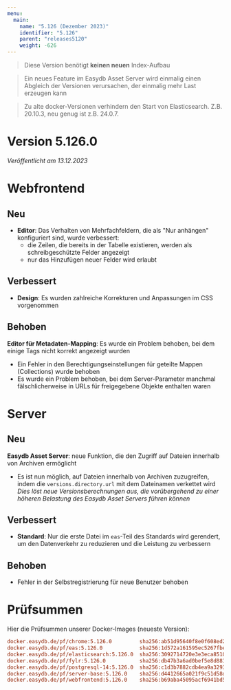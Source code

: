 ```yaml
---
menu:
  main:
    name: "5.126 (Dezember 2023)"
    identifier: "5.126"
    parent: "releases5120"
    weight: -626
---
```


> Diese Version benötigt **keinen neuen** Index-Aufbau

> Ein neues Feature im Easydb Asset Server wird einmalig einen Abgleich der Versionen verursachen, der einmalig mehr Last erzeugen kann

> Zu alte docker-Versionen verhindern den Start von Elasticsearch. Z.B. 20.10.3, neu genug ist z.B. 24.0.7.

# Version 5.126.0

*Veröffentlicht am 13.12.2023*


# Webfrontend

## Neu

* **Editor**: Das Verhalten von Mehrfachfeldern, die als "Nur anhängen" konfiguriert sind, wurde verbessert:
  * die Zeilen, die bereits in der Tabelle existieren, werden als schreibgeschützte Felder angezeigt
  * nur das Hinzufügen neuer Felder wird erlaubt

## Verbessert

* **Design**: Es wurden zahlreiche Korrekturen und Anpassungen im CSS vorgenommen

## Behoben

**Editor für Metadaten-Mapping**: Es wurde ein Problem behoben, bei dem einige Tags nicht korrekt angezeigt wurden
* Ein Fehler in den Berechtigungseinstellungen für geteilte Mappen (Collections) wurde behoben
* Es wurde ein Problem behoben, bei dem Server-Parameter manchmal fälschlicherweise in URLs für freigegebene Objekte enthalten waren


# Server

## Neu

**Easydb Asset Server**: neue Funktion, die den Zugriff auf Dateien innerhalb von Archiven ermöglicht
  * Es ist nun möglich, auf Dateien innerhalb von Archiven zuzugreifen, indem die `versions.directory.url` mit dem Dateinamen verkettet wird
  *Dies löst neue Versionsberechnungen aus, die vorübergehend zu einer höheren Belastung des Easydb Asset Servers führen können*

## Verbessert

* **Standard**: Nur die erste Datei im `eas`-Teil des Standards wird gerendert, um den Datenverkehr zu reduzieren und die Leistung zu verbessern

## Behoben

* Fehler in der Selbstregistrierung für neue Benutzer behoben


# Prüfsummen

Hier die Prüfsummen unserer Docker-Images (neueste Version):

```ini
docker.easydb.de/pf/chrome:5.126.0         sha256:ab51d95640f8e0f608ed26015a30f19e5e25534d1224a972b8b381def9b99fdd
docker.easydb.de/pf/eas:5.126.0            sha256:1d572a161595ec5267fbe35a913cf4b229ec638084fbab17f1075d4bdc0289ab
docker.easydb.de/pf/elasticsearch:5.126.0  sha256:3092714720e3e3eca85106941aefc305152edc13e044383ecc6f99faf7b82664
docker.easydb.de/pf/fylr:5.126.0           sha256:db47b3a6ad0bef5e8d881006812a56974a133badcb041b5defd782e2b5c4ba0b
docker.easydb.de/pf/postgresql-14:5.126.0  sha256:c1d3b7882cdb4ea9a3293ae0d6bea21417e20ffc2e133f6274afeba72409e0c8
docker.easydb.de/pf/server-base:5.126.0    sha256:d4412665a021f9c51d58d12c50b70164190f6dc69a69e9cda2ecd8297a764aff
docker.easydb.de/pf/webfrontend:5.126.0    sha256:b69aba45095acf6941bd548ec33e1ce1d479eccd6e9da2edbf9484b5ce4c6f7f
```
